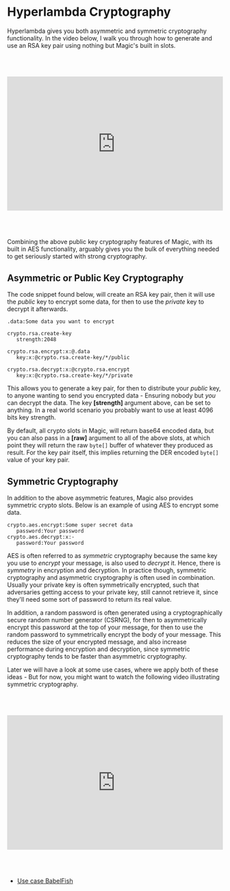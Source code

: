 # Hyperlambda Cryptography

Hyperlambda gives you both asymmetric and symmetric cryptography functionality. In the video below,
I walk you through how to generate and use an RSA key pair using nothing but Magic's built in slots.

<div style="position:relative; padding-bottom:56.25%; padding-top:30px; height:0; overflow:hidden;margin-top:4rem;margin-bottom:4rem;">
<iframe width="560" height="315" style="position:absolute; top:0; left:0; width:100%; height:100%;" src="https://www.youtube.com/embed/qcGZb2e92Zo" frameborder="0" allow="accelerometer; autoplay; encrypted-media; gyroscope; picture-in-picture" allowfullscreen></iframe>
</div>

Combining the above public key cryptography features of Magic, with its built in AES functionality,
arguably gives you the bulk of everything needed to get seriously started with strong cryptography.

## Asymmetric or Public Key Cryptography

The code snippet found below, will create an RSA key pair, then it will use the *public* key to
encrypt some data, for then to use the *private* key to decrypt it afterwards.

```
.data:Some data you want to encrypt

crypto.rsa.create-key
   strength:2048

crypto.rsa.encrypt:x:@.data
   key:x:@crypto.rsa.create-key/*/public

crypto.rsa.decrypt:x:@crypto.rsa.encrypt
   key:x:@crypto.rsa.create-key/*/private
```

This allows you to generate a key pair, for then to distribute your *public* key, to anyone
wanting to send you encrypted data - Ensuring nobody but *you* can decrypt the data. The key
**[strength]** argument above, can be set to anything. In a real world scenario you probably
want to use at least 4096 bits key strength.

By default, all crypto slots in Magic, will return base64 encoded data, but you can also pass in
a **[raw]** argument to all of the above slots, at which point they will return the raw `byte[]`
buffer of whatever they produced as result. For the key pair itself, this implies returning the
DER encoded `byte[]` value of your key pair.

## Symmetric Cryptography

In addition to the above asymmetric features, Magic also provides symmetric crypto slots.
Below is an example of using AES to encrypt some data.

```
crypto.aes.encrypt:Some super secret data
   password:Your password
crypto.aes.decrypt:x:-
   password:Your password
```

AES is often referred to as *symmetric* cryptography because the same key you use to *encrypt*
your message, is also used to *decrypt* it. Hence, there is *symmetry* in encryption and decryption.
In practice though, symmetric cryptography and asymmetric cryptography is often used in
combination. Usually your private key is often symmetrically encrypted, such that adversaries
getting access to your private key, still cannot retrieve it, since they'll need some sort of
password to return its real value.

In addition, a random password is often generated using a cryptographically secure random number
generator (CSRNG), for then to asymmetrically encrypt this password at the top of your
message, for then to use the random password to symmetrically encrypt the body of your message.
This reduces the size of your encrypted message, and also increase performance during encryption
and decryption, since symmetric cryptography tends to be faster than asymmetric cryptography.

Later we will have a look at some use cases, where we apply both of these ideas - But for now,
you might want to watch the following video illustrating symmetric cryptography.

<div style="position:relative; padding-bottom:56.25%; padding-top:30px; height:0; overflow:hidden;margin-top:4rem;margin-bottom:4rem;">
<iframe width="560" height="315" style="position:absolute; top:0; left:0; width:100%; height:100%;" src="https://www.youtube.com/embed/uRJdMLHHmhg" frameborder="0" allow="accelerometer; autoplay; encrypted-media; gyroscope; picture-in-picture" allowfullscreen></iframe>
</div>

* [Use case BabelFish](/tutorials/use-case-translation/)
